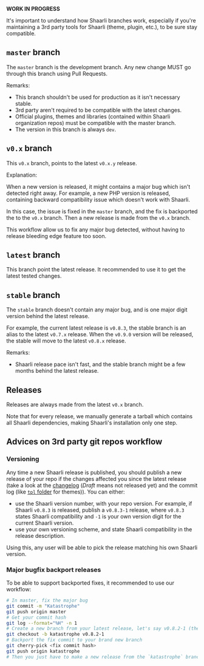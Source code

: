 **WORK IN PROGRESS**

It's important to understand how Shaarli branches work, especially if you're maintaining a 3rd party tools for Shaarli (theme, plugin, etc.), to be sure stay compatible.

## `master` branch

The `master` branch is the development branch. Any new change MUST go through this branch using Pull Requests.

Remarks:

- This branch shouldn't be used for production as it isn't necessary stable.
- 3rd party aren't required to be compatible with the latest changes.
- Official plugins, themes and libraries (contained within Shaarli organization repos) must be compatible with the master branch.
- The version in this branch is always `dev`.

## `v0.x` branch

This `v0.x` branch, points to the latest `v0.x.y` release.

Explanation:

When a new version is released, it might contains a major bug which isn't detected right away. For example, a new PHP version is released, containing backward compatibility issue which doesn't work with Shaarli.

In this case, the issue is fixed in the `master` branch, and the fix is backported the to the `v0.x` branch. Then a new release is made from the `v0.x` branch.

This workflow allow us to fix any major bug detected, without having to release bleeding edge feature too soon.

## `latest` branch

This branch point the latest release. It recommended to use it to get the latest tested changes.

## `stable` branch

The `stable` branch doesn't contain any major bug, and is one major digit version behind the latest release.

For example, the current latest release is `v0.8.3`, the stable branch is an alias to the latest `v0.7.x` release. When the `v0.9.0` version will be released, the stable will move to the latest `v0.8.x` release.

Remarks:

- Shaarli release pace isn't fast, and the stable branch might be a few months behind the latest release.

## Releases

Releases are always made from the latest `v0.x` branch.

Note that for every release, we manually generate a tarball which contains all Shaarli dependencies, making Shaarli's installation only one step.

## Advices on 3rd party git repos workflow

### Versioning

Any time a new Shaarli release is published, you should publish a new release of your repo if the changes affected you since the latest release (take a look at the [changelog](https://github.com/shaarli/Shaarli/releases) (*Draft* means not released yet) and the commit log (like [`tpl` folder](https://github.com/shaarli/Shaarli/commits/master/tpl/default) for themes)). You can either:

   - use the Shaarli version number, with your repo version. For example, if Shaarli `v0.8.3` is released, publish a `v0.8.3-1` release, where `v0.8.3` states Shaarli compatibility and `-1` is your own version digit for the current Shaarli version.
   - use your own versioning scheme, and state Shaarli compatibility in the release description.

Using this, any user will be able to pick the release matching his own Shaarli version.

### Major bugfix backport releases

To be able to support backported fixes, it recommended to use our workflow:

```bash
# In master, fix the major bug
git commit -m "Katastrophe"
git push origin master
# Get your commit hash
git log --format="%H" -n 1
# Create a new branch from your latest release, let's say v0.8.2-1 (the tag name)
git checkout -b katastrophe v0.8.2-1
# Backport the fix commit to your brand new branch
git cherry-pick <fix commit hash>
git push origin katastrophe
# Then you just have to make a new release from the `katastrophe` branch tagged `v0.8.3-1`
```
